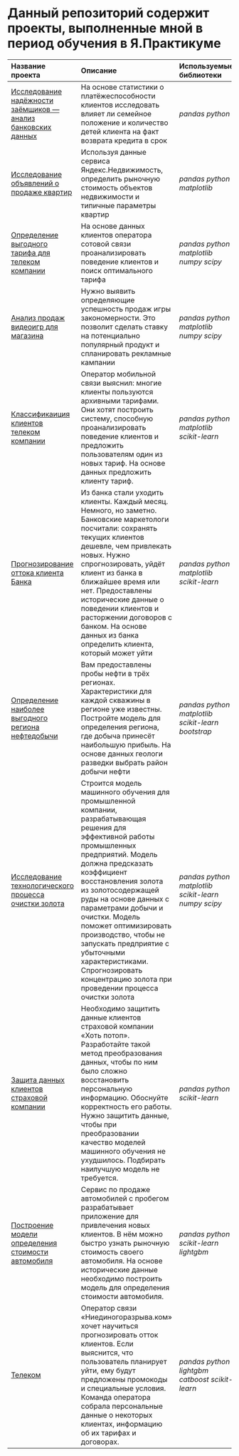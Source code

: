 # Данный репозиторий содержит проекты, выполненные мной в период обучения в Я.Практикуме


| Название проекта | Описание | Используемые библиотеки | 
| :---------------------- | :---------------------- | :---------------------- |
| [ Исследование надёжности заёмщиков — анализ банковских данных](reability-of-borrowers) | На основе статистики о платёжеспособности клиентов исследовать влияет ли семейное положение и количество детей клиента на факт возврата кредита в срок| *pandas* *python* |
| [ Исследование объявлений о продаже квартир](real-estate) | Используя данные сервиса Яндекс.Недвижимость, определить рыночную стоимость объектов недвижимости и типичные параметры квартир| *pandas* *python* *matplotlib*|
| [ Определение выгодного тарифа для телеком компании](telecom) | На основе данных клиентов оператора сотовой связи проанализировать поведение клиентов и поиск оптимального тарифа| *pandas* *python* *matplotlib* *numpy* *scipy*|
| [ Анализ продаж видеоигр для магазина](games) | Нужно выявить определяющие успешность продаж игры закономерности. Это позволит сделать ставку на потенциально популярный продукт и спланировать рекламные кампании| *pandas* *python* *matplotlib* *numpy* *scipy*|
| [ Классификаиция клиентов телеком компании](telecom-ml) | Оператор мобильной связи выяснил: многие клиенты пользуются архивными тарифами. Они хотят построить систему, способную проанализировать поведение клиентов и предложить пользователям один из новых тариф. На основе данных предложить клиенту тариф.| *pandas* *python* *matplotlib* *scikit-learn*|
| [ Прогнозирование оттока клиента Банка](bank-leak) | Из банка стали уходить клиенты. Каждый месяц. Немного, но заметно. Банковские маркетологи посчитали: сохранять текущих клиентов дешевле, чем привлекать новых. Нужно спрогнозировать, уйдёт клиент из банка в ближайшее время или нет. Предоставлены исторические данные о поведении клиентов и расторжении договоров с банком. На основе данных из банка определить клиента, который может уйти| *pandas* *python* *matplotlib* *scikit-learn*|
| [ Определение наиболее выгодного региона нефтедобычи](oil-wells) | Вам предоставлены пробы нефти в трёх регионах. Характеристики для каждой скважины в регионе уже известны. Постройте модель для определения региона, где добыча принесёт наибольшую прибыль. На основе данных геологи разведки выбрать район добычи нефти| *pandas* *python* *matplotlib* *scikit-learn* *bootstrap*|
| [ Исследование технологического процесса очистки золота](gold) | Строится модель машинного обучения для промышленной компании, разрабатывающая решения для эффективной работы промышленных предприятий. Модель должна предсказать коэффициент восстановления золота из золотосодержащей руды на основе данных с параметрами добычи и очистки. Модель поможет оптимизировать производство, чтобы не запускать предприятие с убыточными характеристиками. Спрогнозировать концентрацию золота при проведении процесса очистки золота| *pandas* *python* *matplotlib* *scikit-learn* *numpy* *scipy* |
| [ Защита данных клиентов страховой компании](cypher) | Необходимо защитить данные клиентов страховой компании «Хоть потоп». Разработайте такой метод преобразования данных, чтобы по ним было сложно восстановить персональную информацию. Обоснуйте корректность его работы. Нужно защитить данные, чтобы при преобразовании качество моделей машинного обучения не ухудшилось. Подбирать наилучшую модель не требуется.| *pandas* *python* *scikit-learn* |
| [Построение модели определения стоимости автомобиля](auto) | Сервис по продаже автомобилей с пробегом  разрабатывает приложение для привлечения новых клиентов. В нём можно быстро узнать рыночную стоимость своего автомобиля. На основе исторические данные необходимо построить модель для определения стоимости автомобиля.| *pandas* *python* *scikit-learn* *lightgbm* |
| [Телеком](Client-leak) | Оператор связи «Ниединогоразрыва.ком» хочет научиться прогнозировать отток клиентов. Если выяснится, что пользователь планирует уйти, ему будут предложены промокоды и специальные условия. Команда оператора собрала персональные данные о некоторых клиентах, информацию об их тарифах и договорах.| *pandas* *python* *lightgbm* *catboost* *scikit-learn*|
